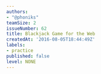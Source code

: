 ```yaml
---
authors:
- "@phoniks"
teamSize: 2
issueNumber: 62
title: Blackjack Game for the Web
createdAt: '2016-08-05T18:44:49Z'
labels:
- practice
published: false
level: NONE
---
```






